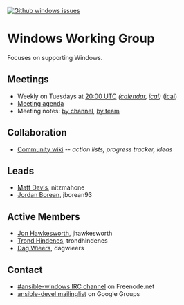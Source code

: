 <!--- There are no badges for open PRs by label yet -->
[![Github windows issues](https://img.shields.io/github/issues/ansible/ansible/windows.svg)](https://github.com/ansible/ansible/issues?q=is:open+is:issue+label:windows)

# Windows Working Group

Focuses on supporting Windows.

## Meetings
* Weekly on Tuesdays at [20:00 UTC](http://www.thetimezoneconverter.com/?t=20:00&tz=UTC)
  *([calendar](https://calendar.google.com/calendar/embed?src=ansible.com_pafenslko0e2bqjgujp8f7s0do%40group.calendar.google.com&ctz=UTC), [ical](https://raw.githubusercontent.com/ansible/community/master/meetings/ical/windows.ics))*
  ([ical](https://raw.githubusercontent.com/ansible/community/master/meetings/ical/windows.ics))
* [Meeting agenda](https://github.com/ansible/community/issues?q=is:open+label:meeting_agenda+label:windows)
* Meeting notes:
  [by channel](https://meetbot.fedoraproject.org/sresults/?group_id=ansible-windows&type=channel),
  [by team](https://meetbot.fedoraproject.org/sresults/?group_id=windows_working_group&type=team)

## Collaboration
* [Community wiki](https://github.com/ansible/community/wiki/Windows) *-- action lists, progress tracker, ideas*

## Leads
* [Matt Davis](https://github.com/nitzmahone), nitzmahone
* [Jordan Borean](https://github.com/jborean93), jborean93

## Active Members
* [Jon Hawkesworth](https://github.com/jhawkesworth), jhawkesworth
* [Trond Hindenes](https://github.com/trondhindenes), trondhindenes
* [Dag Wieers](https://github.com/dagwieers), dagwieers

## Contact
* [#ansible-windows IRC channel](https://webchat.freenode.net/?channels=ansible-windows) on Freenode.net
* [ansible-devel mailinglist](https://groups.google.com/forum/#!forum/ansible-devel) on Google Groups
